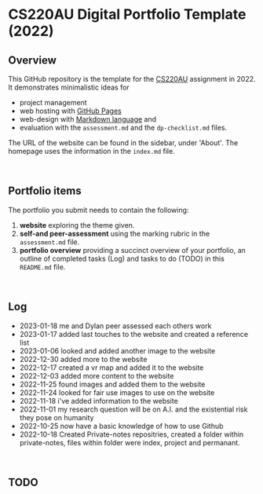 # CS220AU Digital Portfolio Template (2022)
## Overview
This GitHub repository is the template for the [CS220AU](https://github.com/khofstadter/CS220AU) assignment in 2022. It demonstrates minimalistic ideas for 

- project management
- web hosting with [GitHub Pages](https://pages.github.com/) 
- web-design with [Markdown language](https://guides.github.com/features/mastering-markdown/) and
- evaluation with the `assessment.md` and the `dp-checklist.md` files. 

The URL of the website can be found in the sidebar, under 'About'. The homepage uses the information in the `index.md` file.

<br>

## Portfolio items
The portfolio you submit needs to contain the following:

1. **website** exploring the theme given.
2. **self-and peer-assessment** using the marking rubric in the `assessment.md` file.
3. **portfolio overview** providing a succinct overview of your portfolio, an outline of completed tasks (Log) and tasks to do (TODO) in this `README.md` file.


<br>

## Log

- 2023-01-18 me and Dylan peer assessed each others work
- 2023-01-17 added last touches to the website and created a reference list
- 2023-01-06 looked and added another image to the website
- 2022-12-30 added more to the website
- 2022-12-17 created a vr map and added it to the website
- 2022-12-03 added more content to the website
- 2022-11-25 found images and added them to the website
- 2022-11-24 looked for fair use images to use on the website
- 2022-11-18 i've added information to the website
- 2022-11-01 my research question will be on A.I. and the existential risk they pose on humanity
- 2022-10-25 now have a basic knowledge of how to use Github
- 2022-10-18 Created Private-notes repositries, created a folder within private-notes, files within folder were index, project and permanant. 

<br>

## TODO  

